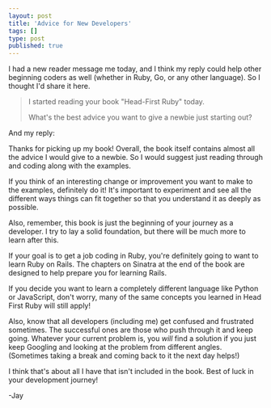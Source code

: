 ```yaml
---
layout: post
title: 'Advice for New Developers'
tags: []
type: post
published: true
---
```


I had a new reader message me today, and I think my reply could help other beginning coders as well (whether in Ruby, Go, or any other language). So I thought I'd share it here.

<!--more-->

> I started reading your book "Head-First Ruby" today.
> 
> What's the best advice you want to give a newbie just starting out?

And my reply:

Thanks for picking up my book! Overall, the book itself contains almost all the advice I would give to a newbie. So I would suggest just reading through and coding along with the examples.

If you think of an interesting change or improvement you want to make to the examples, definitely do it! It's important to experiment and see all the different ways things can fit together so that you understand it as deeply as possible.

Also, remember, this book is just the beginning of your journey as a developer. I try to lay a solid foundation, but there will be much more to learn after this.

If your goal is to get a job coding in Ruby, you're definitely going to want to learn Ruby on Rails. The chapters on Sinatra at the end of the book are designed to help prepare you for learning Rails.

If you decide you want to learn a completely different language like Python or JavaScript, don't worry, many of the same concepts you learned in Head First Ruby will still apply!

Also, know that all developers (including me) get confused and frustrated sometimes. The successful ones are those who push through it and keep going. Whatever your current problem is, you <em>will</em> find a solution if you just keep Googling and looking at the problem from different angles. (Sometimes taking a break and coming back to it the next day helps!)

I think that's about all I have that isn't included in the book. Best of luck in your development journey!

-Jay
